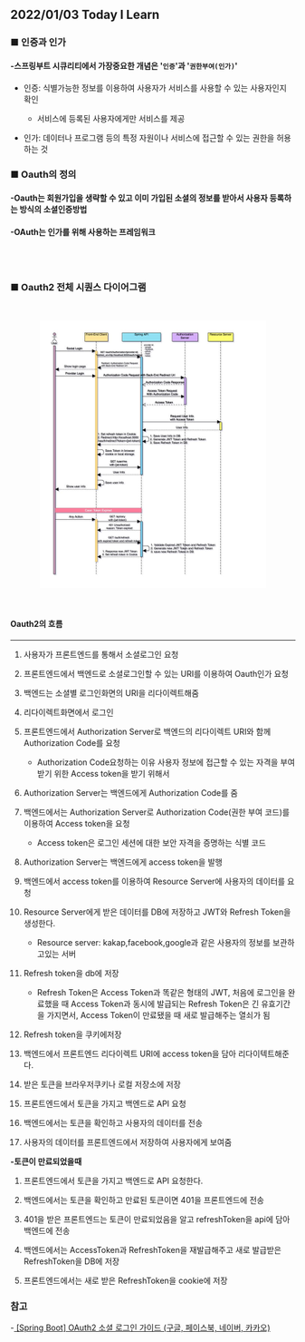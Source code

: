 ## **2022/01/03 Today I Learn**




### **■ 인증과 인가**
#### -스프링부트 시큐리티에서 가장중요한 개념은  '**`인증`**'과 '**`권한부여(인가)`**'
- 인증: 식별가능한 정보를 이용하여 사용자가 서비스를 사용할 수 있는 사용자인지 확인
    - 서비스에 등록된 사용자에게만 서비스를 제공

- 인가: 데이터나 프로그램 등의 특정 자원이나 서비스에 접근할 수 있는 권한을 허용하는 것

### **■ Oauth의 정의**
#### -Oauth는 회원가입을 생략할 수 있고 이미 가입된 소셜의 정보를 받아서 사용자 등록하는 방식의 소셜인증방법
#### -OAuth는 인가를 위해 사용하는 프레임워크

<br></br>

### ■ **Oauth2 전체 시퀀스 다이어그램**
<br/>
<p align="middle" >
  <img width="400px;" src=".\images\oauth2.jpg"/>
</p>
<br/>

#### **Oauth2의 흐름** 
<hr>

1. 사용자가 프론트엔드를 통해서 소셜로그인 요청

2. 프론트엔드에서 백엔드로 소셜로그인할 수 있는 URI를 이용하여 Oauth인가 요청

3. 백엔드는 소셜별 로그인화면의 URI을 리다이렉트해줌
4. 리다이렉트화면에서 로그인

5. 프론트엔드에서 Authorization Server로 백엔드의 리다이렉트 URI와 함께 Authorization Code를 요청
    - Authorization Code요청하는 이유 사용자 정보에 접근할 수 있는 자격을 부여받기 위한 Access token을 받기 위해서
6. Authorization Server는 백엔드에게 Authorization Code를 줌

7. 백엔드에서는 Authorization Server로 Authorization Code(권한 부여 코드)를 이용하여 Access token을 요청
    - Access token은 로그인 세션에 대한 보안 자격을 증명하는 식별 코드

8. Authorization Server는 백엔드에게 access token을 발행

9. 백엔드에서 access token를 이용하여 Resource Server에 사용자의 데이터를 요청

10. Resource Server에게 받은 데이터를 DB에 저장하고 JWT와 Refresh Token을 생성한다.
    - Resource server: kakap,facebook,google과 같은 사용자의 정보를 보관하고있는 서버
11. Refresh token을 db에 저장
    - Refresh Token은 Access Token과 똑같은 형태의 JWT, 처음에 로그인을 완료했을 때 Access Token과 동시에 발급되는 Refresh Token은 긴 유효기간을 가지면서, Access Token이 만료됐을 때 새로 발급해주는 열쇠가 됨

12. Refresh token을 쿠키에저장

13. 백엔드에서 프론트엔드 리다이렉트 URI에 access token을 담아 리다이텍트해준다.

14. 받은 토큰을 브라우저쿠키나 로컬 저장소에 저장

15. 프론트엔드에서 토큰을 가지고 백엔드로 API 요청

16. 백엔드에서는 토큰을 확인하고 사용자의 데이터를 전송

17. 사용자의 데이터를 프론트엔드에서 저장하여 사용자에게 보여줌

**-토큰이 만료되었을때**
1. 프론트엔드에서 토큰을 가지고 백엔드로 API 요청한다.

2. 백엔드에서는 토큰을 확인하고 만료된 토큰이면 401을 프론트엔드에 전송

3. 401을 받은 프론트엔드는 토큰이 만료되었음을 알고 refreshToken을 api에 담아 백엔드에 전송

4. 백엔드에서는 AccessToken과 RefreshToken을 재발급해주고 새로 발급받은 RefreshToken을 DB에 저장

5. 프론트엔드에서는 새로 받은 RefreshToken을 cookie에 저장

### **참고**
-<a href='https://deeplify.dev/back-end/spring/oauth2-social-login#%EC%A0%84%EC%B2%B4-%EC%8B%9C%ED%80%80%EC%8A%A4-%EB%8B%A4%EC%9D%B4%EC%96%B4%EA%B7%B8%EB%9E%A8'> [Spring Boot] OAuth2 소셜 로그인 가이드 (구글, 페이스북, 네이버, 카카오)</a>



